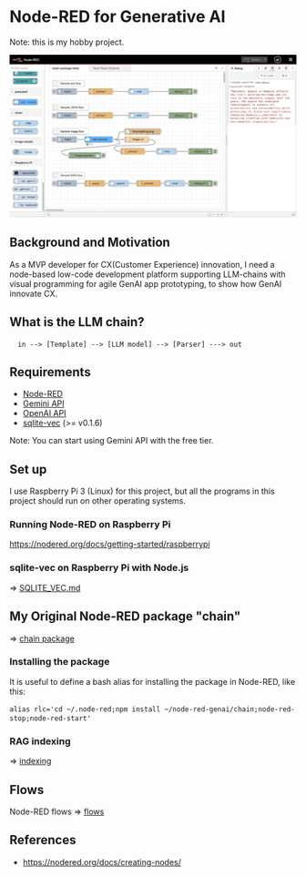 # Node-RED for Generative AI

Note: this is my hobby project.

<img src="./docs/chain_tests.jpg" width=700>

## Background and Motivation

As a MVP developer for CX(Customer Experience) innovation, I need a node-based low-code development platform supporting LLM-chains with visual programming for agile GenAI app prototyping, to show how GenAI innovate CX.

## What is the LLM chain?

```
  in --> [Template] --> [LLM model] --> [Parser] ---> out
```

## Requirements

- [Node-RED](https://nodered.org/)
- [Gemini API](https://ai.google.dev/gemini-api/docs)
- [OpenAI API](https://platform.openai.com/docs)
- [sqlite-vec](https://github.com/asg017/sqlite-vec) (>= v0.1.6)

Note: You can start using Gemini API with the free tier.

## Set up

I use Raspberry Pi 3 (Linux) for this project, but all the programs in this project should run on other operating systems.

### Running Node-RED on Raspberry Pi

https://nodered.org/docs/getting-started/raspberrypi

### sqlite-vec on Raspberry Pi with Node.js

=> [SQLITE_VEC.md](./SQLITE_VEC.md)

## My Original Node-RED package "chain"

=> [chain package](./chain)

### Installing the package

It is useful to define a bash alias for installing the package in Node-RED, like this:
```
alias rlc='cd ~/.node-red;npm install ~/node-red-genai/chain;node-red-stop;node-red-start'
```
### RAG indexing

=> [indexing](./ref)

## Flows

Node-RED flows => [flows](./flows)

## References

- https://nodered.org/docs/creating-nodes/
 
